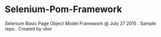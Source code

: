 # Selenium-Pom-Framework
Selenium Basic Page Object Model Framework @ July 27 2015 . Sample repo..
Created by vbsr
